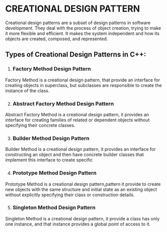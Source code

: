 # CREATIONAL DESIGN PATTERN

Creational design patterns are a subset of design patterns in software development. They deal with the process of object creation, trying to make it more flexible and efficient. It makes the system independent and how its objects are created, composed, and represented.

## Types of Creational Design Patterns in C++:

1. ### Factory Method Design Pattern
Factory Method is a creational design pattern, that provide an interface for creating objects in superclass, but subclasses are responsible to create the instance of the class.

2. ### Abstract Factory Method Design Pattern
Abstract Factory Method is a creational design pattern, it provides an interface for creating families of related or dependent objects without specifying their concrete classes.

3. ### Builder Method Design Pattern
Builder Method is a creational design pattern, it provides an interface for constructing an object and then have concrete builder classes that implement this interface to create specific

4. ### Prototype Method Design Pattern
Prototype Method is a creational design pattern,pattern it provide to create new objects with the same structure and initial state as an existing object without explicitly specifying their class or construction details.

5. ### Singleton Method Design Pattern
Singleton Method is a creational design pattern, it provide a class has only one instance, and that instance provides a global point of access to it.